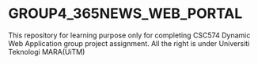 # GROUP4_365NEWS_WEB_PORTAL
 This repository for learning purpose only for completing CSC574 Dynamic Web Application group project assignment. All the right is under Universiti Teknologi MARA(UiTM)
